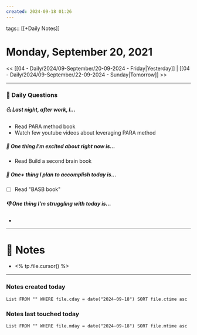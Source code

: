 ```yaml
---
created: 2024-09-18 01:26
---
```

tags:: [[+Daily Notes]]

# Monday, September 20, 2021

<< [[04 - Daily/2024/09-September/20-09-2024 - Friday|Yesterday]] | [[04 - Daily/2024/09-September/22-09-2024 - Sunday|Tomorrow]] >>

---
### 📅 Daily Questions
##### 🌜 Last night, after work, I...
- Read PARA method book
- Watch few youtube videos about leveraging PARA method

##### 🙌 One thing I'm excited about right now is...
- Read Build a second brain book

##### 🚀 One+ thing I plan to accomplish today is...
- [ ] Read "BASB book"

##### 👎 One thing I'm struggling with today is...
- 

---
# 📝 Notes
- <% tp.file.cursor() %>

---
### Notes created today
```dataview
List FROM "" WHERE file.cday = date("2024-09-18") SORT file.ctime asc
```

### Notes last touched today
```dataview
List FROM "" WHERE file.mday = date("2024-09-18") SORT file.mtime asc
```